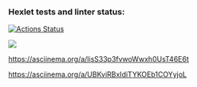 ### Hexlet tests and linter status:
[![Actions Status](https://github.com/Jesslity/frontend-project-44/workflows/hexlet-check/badge.svg)](https://github.com/Jesslity/frontend-project-44/actions)

<a href="https://codeclimate.com/github/Jesslity/frontend-project-44/maintainability"><img src="https://api.codeclimate.com/v1/badges/d5fe49f8b6be9a32b3be/maintainability" /></a>

 https://asciinema.org/a/lisS33p3fvwoWwxh0UsT46E6t

 https://asciinema.org/a/UBKviRBxIdiTYKOEb1COYyjoL